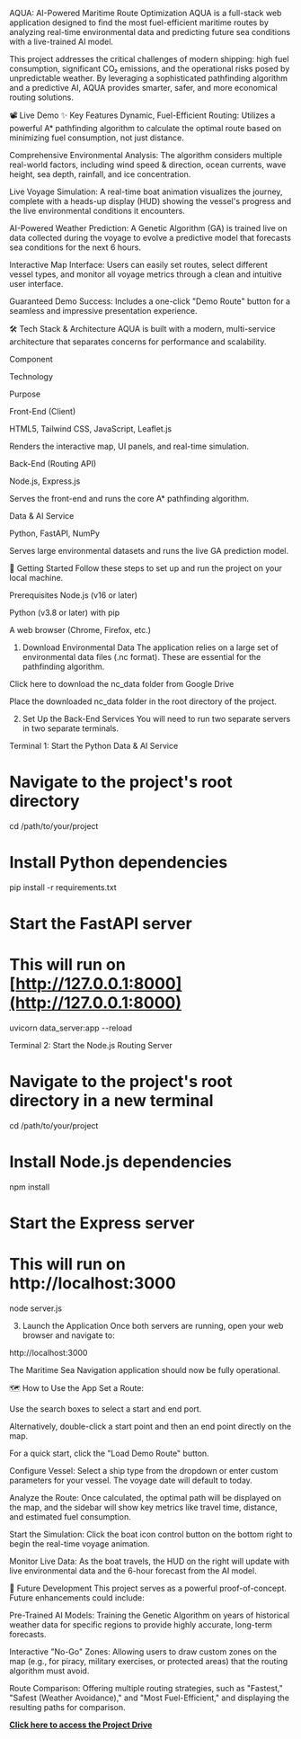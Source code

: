 AQUA: AI-Powered Maritime Route Optimization
AQUA is a full-stack web application designed to find the most fuel-efficient maritime routes by analyzing real-time environmental data and predicting future sea conditions with a live-trained AI model.

This project addresses the critical challenges of modern shipping: high fuel consumption, significant CO₂ emissions, and the operational risks posed by unpredictable weather. By leveraging a sophisticated pathfinding algorithm and a predictive AI, AQUA provides smarter, safer, and more economical routing solutions.

📽️ Live Demo
✨ Key Features
Dynamic, Fuel-Efficient Routing: Utilizes a powerful A* pathfinding algorithm to calculate the optimal route based on minimizing fuel consumption, not just distance.

Comprehensive Environmental Analysis: The algorithm considers multiple real-world factors, including wind speed & direction, ocean currents, wave height, sea depth, rainfall, and ice concentration.

Live Voyage Simulation: A real-time boat animation visualizes the journey, complete with a heads-up display (HUD) showing the vessel's progress and the live environmental conditions it encounters.

AI-Powered Weather Prediction: A Genetic Algorithm (GA) is trained live on data collected during the voyage to evolve a predictive model that forecasts sea conditions for the next 6 hours.

Interactive Map Interface: Users can easily set routes, select different vessel types, and monitor all voyage metrics through a clean and intuitive user interface.

Guaranteed Demo Success: Includes a one-click "Demo Route" button for a seamless and impressive presentation experience.

🛠️ Tech Stack & Architecture
AQUA is built with a modern, multi-service architecture that separates concerns for performance and scalability.

Component

Technology

Purpose

Front-End (Client)

HTML5, Tailwind CSS, JavaScript, Leaflet.js

Renders the interactive map, UI panels, and real-time simulation.

Back-End (Routing API)

Node.js, Express.js

Serves the front-end and runs the core A* pathfinding algorithm.

Data & AI Service

Python, FastAPI, NumPy

Serves large environmental datasets and runs the live GA prediction model.

🚀 Getting Started
Follow these steps to set up and run the project on your local machine.

Prerequisites
Node.js (v16 or later)

Python (v3.8 or later) with pip

A web browser (Chrome, Firefox, etc.)

1. Download Environmental Data
The application relies on a large set of environmental data files (.nc format). These are essential for the pathfinding algorithm.

Click here to download the nc_data folder from Google Drive

Place the downloaded nc_data folder in the root directory of the project.

2. Set Up the Back-End Services
You will need to run two separate servers in two separate terminals.

Terminal 1: Start the Python Data & AI Service

# Navigate to the project's root directory
cd /path/to/your/project

# Install Python dependencies
pip install -r requirements.txt

# Start the FastAPI server
# This will run on [http://127.0.0.1:8000](http://127.0.0.1:8000)
uvicorn data_server:app --reload

Terminal 2: Start the Node.js Routing Server

# Navigate to the project's root directory in a new terminal
cd /path/to/your/project

# Install Node.js dependencies
npm install

# Start the Express server
# This will run on http://localhost:3000
node server.js

3. Launch the Application
Once both servers are running, open your web browser and navigate to:

http://localhost:3000

The Maritime Sea Navigation application should now be fully operational.

🗺️ How to Use the App
Set a Route:

Use the search boxes to select a start and end port.

Alternatively, double-click a start point and then an end point directly on the map.

For a quick start, click the "Load Demo Route" button.

Configure Vessel: Select a ship type from the dropdown or enter custom parameters for your vessel. The voyage date will default to today.

Analyze the Route: Once calculated, the optimal path will be displayed on the map, and the sidebar will show key metrics like travel time, distance, and estimated fuel consumption.

Start the Simulation: Click the boat icon control button on the bottom right to begin the real-time voyage animation.

Monitor Live Data: As the boat travels, the HUD on the right will update with live environmental data and the 6-hour forecast from the AI model.

🔮 Future Development
This project serves as a powerful proof-of-concept. Future enhancements could include:

Pre-Trained AI Models: Training the Genetic Algorithm on years of historical weather data for specific regions to provide highly accurate, long-term forecasts.

Interactive "No-Go" Zones: Allowing users to draw custom zones on the map (e.g., for piracy, military exercises, or protected areas) that the routing algorithm must avoid.

Route Comparison: Offering multiple routing strategies, such as "Fastest," "Safest (Weather Avoidance)," and "Most Fuel-Efficient," and displaying the resulting paths for comparison.

**[Click here to access the Project Drive](https://drive.google.com/drive/folders/1axyjNdWWTPJFyT0RH5i_vWjxACgbHBeM?usp=sharing)**

